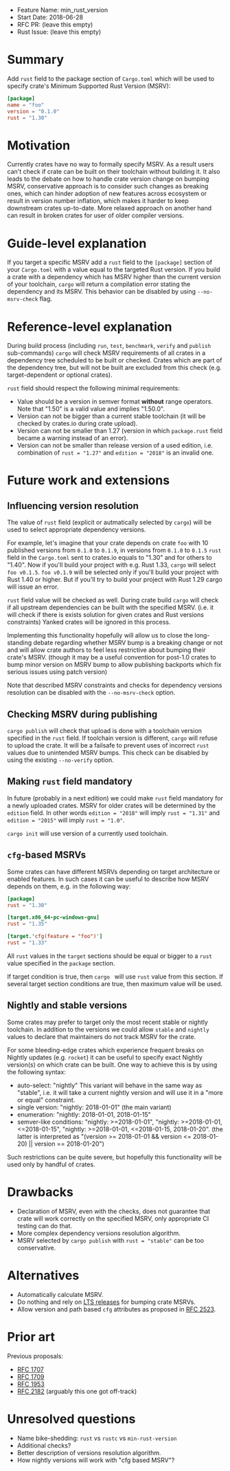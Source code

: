 - Feature Name: min_rust_version
- Start Date: 2018-06-28
- RFC PR: (leave this empty)
- Rust Issue: (leave this empty)

# Summary
[summary]: #summary

Add `rust` field to the package section of `Cargo.toml` which will be used to
specify crate's Minimum Supported Rust Version (MSRV):
```toml
[package]
name = "foo"
version = "0.1.0"
rust = "1.30"
```

# Motivation
[motivation]: #motivation

Currently crates have no way to formally specify MSRV. As a result users can't
check if crate can be built on their toolchain without building it. It also
leads to the debate on how to handle crate version change on bumping MSRV,
conservative approach is to consider such changes as breaking ones, which can
hinder adoption of new features across ecosystem or result in version number
inflation, which makes it harder to keep downstream crates up-to-date. More
relaxed approach on another hand can result in broken crates for user of older
compiler versions.

# Guide-level explanation
[guide-level-explanation]: #guide-level-explanation

If you target a specific MSRV add a `rust` field to the `[package]` section of
your `Cargo.toml` with a value equal to the targeted Rust version. If you build
a crate with a dependency which has MSRV higher than the current version of your
toolchain, `cargo` will return a compilation error stating the dependency and
its MSRV. This behavior can be disabled by using `--no-msrv-check` flag.

# Reference-level explanation
[reference-level-explanation]: #reference-level-explanation

During build process (including `run`, `test`, `benchmark`, `verify` and `publish`
sub-commands) `cargo` will check MSRV requirements of all crates in a dependency
tree scheduled to be built or checked. Crates which are part of the dependency
tree, but will not be built are excluded from this check (e.g. target-dependent
or optional crates).

`rust` field should respect the following minimal requirements:
- Value should be a version in semver format **without** range operators. Note
that "1.50" is a valid value and implies "1.50.0".
- Version can not be bigger than a current stable toolchain (it will be checked
by crates.io during crate upload).
- Version can not be smaller than 1.27 (version in which  `package.rust` field
became a warning instead of an error).
- Version can not be smaller than release version of a used edition, i.e.
combination of `rust = "1.27"` and `edition = "2018"` is an invalid one.

# Future work and extensions
[future-work]: #future-work

## Influencing version resolution

The value of `rust` field (explicit or autmatically selected by `cargo`) will
be used to select appropriate dependency versions.

For example, let's imagine that your crate depends on crate `foo` with 10 published
versions from `0.1.0` to `0.1.9`, in versions from `0.1.0` to `0.1.5` `rust`
field in the `Cargo.toml` sent to crates.io equals to "1.30" and for others to
"1.40". Now if you'll build your project with e.g. Rust 1.33, `cargo` will select
`foo v0.1.5`. `foo v0.1.9` will be selected only if you'll build your project with
Rust 1.40 or higher. But if you'll try to build your project with Rust 1.29 cargo
will issue an error.

`rust` field value will be checked as well. During crate build `cargo` will check
if all upstream dependencies can be built with the specified MSRV. (i.e. it will
check if there is exists solution for given crates and Rust versions constraints)
Yanked crates will be ignored in this process.

Implementing this functionality hopefully will allow us to close the long-standing
debate regarding whether MSRV bump is a breaking change or not and will allow
crate authors to feel less restrictive about bumping their crate's MSRV. (though
it may be a useful convention for post-1.0 crates to bump minor version on MSRV
bump to allow publishing backports which fix serious issues using patch version)

Note that described MSRV constraints and checks for dependency versions resolution
can be disabled with the `--no-msrv-check` option.

## Checking MSRV during publishing

`cargo publish` will check that upload is done with a toolchain version specified
in the `rust` field. If toolchain version is different, `cargo` will refuse to
upload the crate. It will be a failsafe to prevent uses of incorrect `rust` values
due to unintended MSRV bumps. This check can be disabled by using the existing
`--no-verify` option.

## Making `rust` field mandatory

In future (probably in a next edition) we could make `rust` field mandatory for
a newly uploaded crates. MSRV for older crates will be determined by the `edition`
field. In other words `edition = "2018"` will imply `rust = "1.31"` and
`edition = "2015"` will imply `rust = "1.0"`.

`cargo init` will use version of a currently used toolchain.

## `cfg`-based MSRVs

Some crates can have different MSRVs depending on target architecture or enabled
features. In such cases it can be useful to describe how MSRV depends on them,
e.g. in the following way:
```toml
[package]
rust = "1.30"

[target.x86_64-pc-windows-gnu]
rust = "1.35"

[target.'cfg(feature = "foo")']
rust = "1.33"
```

All `rust` values in the `target` sections should be equal or bigger to a `rust` value
specified in the `package` section.

If target condition is true, then `cargo ` will use `rust` value from this section.
If several target section conditions are true, then maximum value will be used.

## Nightly and stable versions

Some crates may prefer to target only the most recent stable or nightly toolchain.
In addition to the versions we could allow `stable` and `nightly` values to declare
that maintainers do not track MSRV for the crate.

For some bleeding-edge crates which experience frequent breaks on Nightly updates
(e.g. `rocket`) it can be useful to specify exact Nightly version(s) on which
crate can be built. One way to achieve this is by using the following syntax:
- auto-select: "nightly" This variant will behave in the same way as "stable", i.e.
it will take a current nightly version and will use it in a "more or equal" constraint.
- single version: "nightly: 2018-01-01" (the main variant)
- enumeration: "nightly: 2018-01-01, 2018-01-15"
- semver-like conditions: "nightly: >=2018-01-01", "nightly: >=2018-01-01, <=2018-01-15",
"nightly: >=2018-01-01, <=2018-01-15, 2018-01-20". (the latter is interpreted as
"(version >= 2018-01-01 && version <= 2018-01-20) || version == 2018-01-20")

Such restrictions can be quite severe, but hopefully this functionality will be
used only by handful of crates.

# Drawbacks
[drawbacks]: #drawbacks

- Declaration of MSRV, even with the checks, does not guarantee that crate
will work correctly on the specified MSRV, only appropriate CI testing can do that.
- More complex dependency versions resolution algorithm.
- MSRV selected by `cargo publish` with `rust = "stable"` can be too
conservative.

# Alternatives
[alternatives]: #alternatives

- Automatically calculate MSRV.
- Do nothing and rely on [LTS releases](https://github.com/rust-lang/rfcs/pull/2483)
for bumping crate MSRVs.
- Allow version and path based `cfg` attributes as proposed in [RFC 2523](https://github.com/rust-lang/rfcs/pull/2523).

# Prior art
[prior-art]: #prior-art

Previous proposals:
- [RFC 1707](https://github.com/rust-lang/rfcs/pull/1707)
- [RFC 1709](https://github.com/rust-lang/rfcs/pull/1709)
- [RFC 1953](https://github.com/rust-lang/rfcs/pull/1953)
- [RFC 2182](https://github.com/rust-lang/rfcs/pull/2182) (arguably this one got off-track)

# Unresolved questions
[unresolved]: #unresolved-questions

- Name bike-shedding: `rust` vs `rustc` vs `min-rust-version`
- Additional checks?
- Better description of versions resolution algorithm.
- How nightly versions will work with "cfg based MSRV"?

